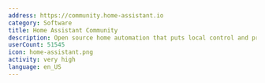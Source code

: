 ```yaml
---
address: https://community.home-assistant.io
category: Software
title: Home Assistant Community
description: Open source home automation that puts local control and privacy first.
userCount: 51545
icon: home-assistant.png
activity: very high
language: en_US
---
```

